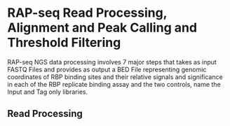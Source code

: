 # RAP-seq Read Processing, Alignment and Peak Calling and Threshold Filtering
RAP-seq NGS data processing involves 7 major steps that takes as input FASTQ Files and provides as output a BED File representing genomic coordinates of RBP binding sites and their relative signals and significance in each of the RBP replicate binding assay and the two controls, name the Input and Tag only libraries.

## Read Processing
